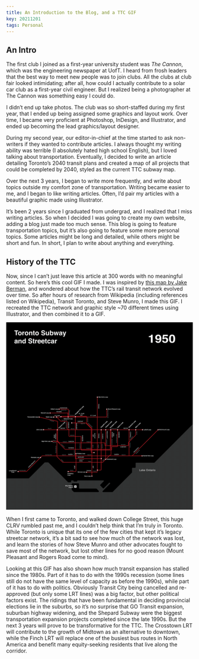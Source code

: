 ```yaml
---
title: An Introduction to the Blog, and a TTC GIF
key: 20211201
tags: Personal
---
```


## An Intro

The first club I joined as a first-year university student was _The Cannon_, which was the engineering newspaper at UofT. I heard from frosh leaders that the best way to meet new people was to join clubs. All the clubs at club fair looked intimidating; after all, how could I actually contribute to a solar car club as a first-year civil engineer. But I realized being a photographer at The Cannon was something easy I could do.

I didn’t end up take photos. The club was so short-staffed during my first year, that I ended up being assigned some graphics and layout work. Over time, I became very proficient at Photoshop, InDesign, and Illustrator, and ended up becoming the lead graphics/layout designer. 

During my second year, our editor-in-chief at the time started to ask non-writers if they wanted to contribute articles. I always thought my writing ability was terrible (I absolutely hated high school English), but I loved talking about transportation. Eventually, I decided to write an article detailing Toronto’s 2040 transit plans and created a map of all projects that could be completed by 2040, styled as the current TTC subway map. 

Over the next 3 years, I began to write more frequently, and write about topics outside my comfort zone of transportation. Writing became easier to me, and I began to like writing articles. Often, I’d pair my articles with a beautiful graphic made using Illustrator.

It’s been 2 years since I graduated from undergrad, and I realized that I miss writing articles. So when I decided I was going to create my own website, adding a blog just made too much sense. This blog is going to feature transportation topics, but it’s also going to feature some more personal topics. Some articles might be long and detailed, while others might be short and fun. In short, I plan to write about anything and everything.


## History of the TTC

Now, since I can’t just leave this article at 300 words with no meaningful content. So here’s this cool GIF I made. I was inspired by [this map by Jake Berman](https://fiftythree.studio/collections/the-lost-subways-of-north-america-canada/products/toronto-streetcar-system-map-print-1932), and wondered about how the TTC’s rail transit network evolved over time. So after hours of research from Wikipedia (including references listed on Wikipedia), Transit Toronto, and Steve Munro, I made this GIF. I recreated the TTC network and graphic style ~70 different times using Illustrator, and then combined it to a GIF.

![](https://raw.githubusercontent.com/rickl4/rickl4.github.io/master/_posts/img/ttc_history.gif)

When I first came to Toronto, and walked down College Street, this huge CLRV rumbled past me, and I couldn’t help think that I’m truly in Toronto. While Toronto is unique that its one of the few cities that kept it’s legacy streetcar network, it’s a bit sad to see how much of the network was lost, and learn the stories of how Steve Munro and other advocates fought to save most of the network, but lost other lines for no good reason (Mount Pleasant and Rogers Road come to mind). 

Looking at this GIF has also shown how much transit expansion has stalled since the 1980s. Part of it has to do with the 1990s recession (some lines still do not have the same level of capacity as before the 1990s), while part of it has to do with politics. Obviously Transit City being cancelled and re-approved (but only some LRT lines) was a big factor, but other political factors exist. The ridings that have been fundamental in deciding provincial elections lie in the suburbs, so it’s no surprise that GO Transit expansion, suburban highway widening, and the Shepard Subway were the biggest transportation expansion projects completed since the late 1990s. But the next 3 years will prove to be transformative for the TTC. The Crosstown LRT will contribute to the growth of Midtown as an alternative to downtown, while the Finch LRT will replace one of the busiest bus routes in North America and benefit many equity-seeking residents that live along the corridor.